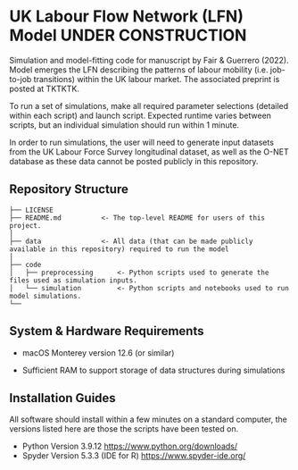 # UK Labour Flow Network (LFN) Model **UNDER CONSTRUCTION**

Simulation and model-fitting code for manuscript by Fair & Guerrero (2022). Model emerges the LFN describing the patterns of labour mobility (i.e. job-to-job transitions) within the UK labour market. The associated preprint is posted at TKTKTK.

To run a set of simulations, make all required parameter selections (detailed within each script) and launch script. Expected runtime varies between scripts, but an individual simulation should run within 1 minute.

In order to run simulations, the user will need to generate input datasets from the UK Labour Force Survey longitudinal dataset, as well as the O-NET database as these data cannot be posted publicly in this repository.

## Repository Structure

```
├── LICENSE
├── README.md          <- The top-level README for users of this project.
│
├── data               <- All data (that can be made publicly available in this repository) required to run the model
│
├── code               
│   ├── preprocessing      <- Python scripts used to generate the files used as simulation inputs.
│   └── simulation         <- Python scripts and notebooks used to run model simulations.
└──
```

## System & Hardware Requirements

* macOS Monterey version 12.6 (or similar)

* Sufficient RAM to support storage of data structures during simulations

## Installation Guides

All software should install within a few minutes on a standard computer, the versions listed here are those the scripts have been tested on.

* Python Version 3.9.12 https://www.python.org/downloads/
* Spyder Version 5.3.3 (IDE for R) https://www.spyder-ide.org/
